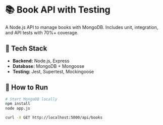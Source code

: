 
# 📚 Book API with Testing

A Node.js API to manage books with MongoDB. Includes unit, integration, and API tests with 70%+ coverage.

## 🔧 Tech Stack

- **Backend:** Node.js, Express
- **Database:** MongoDB + Mongoose
- **Testing:** Jest, Supertest, Mockingoose

## 🚀 How to Run

```bash
# Start MongoDB locally
npm install
node app.js

curl -X GET http://localhost:5000/api/books